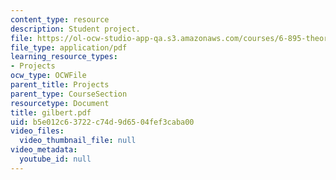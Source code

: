 ```yaml
---
content_type: resource
description: Student project.
file: https://ol-ocw-studio-app-qa.s3.amazonaws.com/courses/6-895-theory-of-parallel-systems-sma-5509-fall-2003/b5e012c63722c74d9d6504fef3caba00_gilbert.pdf
file_type: application/pdf
learning_resource_types:
- Projects
ocw_type: OCWFile
parent_title: Projects
parent_type: CourseSection
resourcetype: Document
title: gilbert.pdf
uid: b5e012c6-3722-c74d-9d65-04fef3caba00
video_files:
  video_thumbnail_file: null
video_metadata:
  youtube_id: null
---
```

